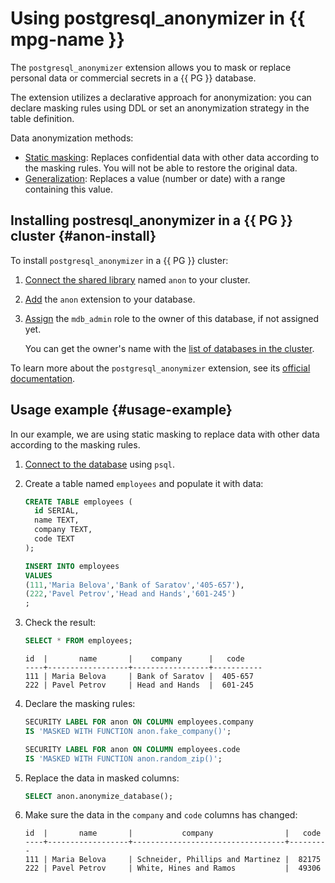 # Using postgresql_anonymizer in {{ mpg-name }}

The `postgresql_anonymizer` extension allows you to mask or replace personal data or commercial secrets in a {{ PG }} database.

The extension utilizes a declarative approach for anonymization: you can declare masking rules using DDL or set an anonymization strategy in the table definition.

Data anonymization methods:
  
  * [Static masking](https://postgresql-anonymizer.readthedocs.io/en/stable/static_masking/): Replaces confidential data with other data according to the masking rules. You will not be able to restore the original data.
  * [Generalization](https://postgresql-anonymizer.readthedocs.io/en/stable/generalization/): Replaces a value (number or date) with a range containing this value.

## Installing postresql_anonymizer in a {{ PG }} cluster {#anon-install}

To install `postgresql_anonymizer` in a {{ PG }} cluster:

1. [Connect the shared library](./cluster-extensions.md#libraries-connection) named `anon` to your cluster.
1. [Add](./cluster-extensions.md#update-extensions) the `anon` extension to your database.

1. [Assign](../grant.md#grant-role) the `mdb_admin` role to the owner of this database, if not assigned yet.

    You can get the owner's name with the [list of databases in the cluster](../databases.md#list-db).

To learn more about the `postgresql_anonymizer` extension, see its [official documentation](https://postgresql-anonymizer.readthedocs.io/en/stable/).

## Usage example {#usage-example}

In our example, we are using static masking to replace data with other data according to the masking rules.

1. [Connect to the database](../connect.md#bash) using `psql`.

1. Create a table named `employees` and populate it with data:

    ```sql
    CREATE TABLE employees (
      id SERIAL,
      name TEXT,
      company TEXT,
      code TEXT
    );
    
    INSERT INTO employees
    VALUES
    (111,'Maria Belova','Bank of Saratov','405-657'),
    (222,'Pavel Petrov','Head and Hands','601-245')
    ;
    ```

1. Check the result:

    ```sql
    SELECT * FROM employees;
    ```

    ```text
    id  |       name       |    company      |   code
    ----+------------------+-----------------+-----------
    111 | Maria Belova     | Bank of Saratov |  405-657
    222 | Pavel Petrov     | Head and Hands  |  601-245
    ```

1. Declare the masking rules:

    ```sql
    SECURITY LABEL FOR anon ON COLUMN employees.company
    IS 'MASKED WITH FUNCTION anon.fake_company()';

    SECURITY LABEL FOR anon ON COLUMN employees.code
    IS 'MASKED WITH FUNCTION anon.random_zip()';
    ```

1. Replace the data in masked columns:

    ```sql
    SELECT anon.anonymize_database();
    ```

1. Make sure the data in the `company` and `code` columns has changed:

    ```text
    id  |       name       |           company                |   code
    ----+------------------+----------------------------------+---------
    111 | Maria Belova     | Schneider, Phillips and Martinez |  82175
    222 | Pavel Petrov     | White, Hines and Ramos           |  49306
    ```